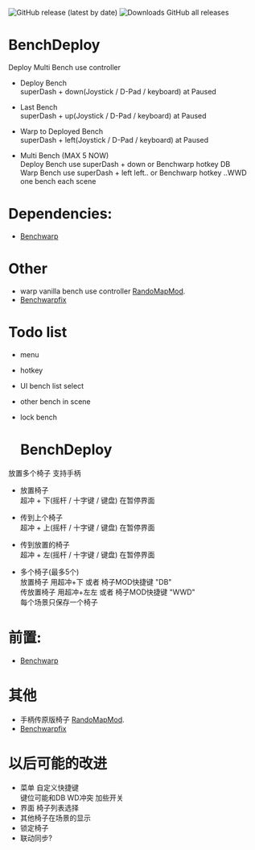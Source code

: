 
![GitHub release (latest by date)](https://img.shields.io/github/v/release/wdghzym/HollowKnight.BenchDeploy)
![Downloads GitHub all releases](https://img.shields.io/github/downloads/wdghzym/HollowKnight.BenchDeploy/total)
# BenchDeploy
Deploy Multi Bench use controller

- Deploy Bench <br>
   superDash + down(Joystick / D-Pad / keyboard) at Paused
- Last Bench <br>
   superDash + up(Joystick / D-Pad / keyboard) at Paused
- Warp to Deployed Bench <br>
   superDash + left(Joystick / D-Pad / keyboard) at Paused

- Multi Bench (MAX 5 NOW) <br>
   Deploy Bench use superDash + down or Benchwarp hotkey DB <br>
   Warp Bench use superDash + left left..  or Benchwarp hotkey ..WWD <br>
   one bench each scene

 # Dependencies:
- [Benchwarp](https://github.com/homothetyhk/HollowKnight.BenchwarpMod)

 # Other
- warp vanilla bench use controller [RandoMapMod](https://github.com/syyePhenomenol/RandoMapMod).
- [Benchwarpfix](https://github.com/SFGrenade/BenchWarpFix/)


# Todo list
- menu
- hotkey
- UI 
  bench list select
- other bench in scene
- lock bench




  # BenchDeploy
放置多个椅子 支持手柄

- 放置椅子  <br>
   超冲 + 下(摇杆 / 十字键 / 键盘) 在暂停界面

- 传到上个椅子 <br>
   超冲 + 上(摇杆 / 十字键 / 键盘) 在暂停界面

- 传到放置的椅子 <br>
   超冲 + 左(摇杆 / 十字键 / 键盘) 在暂停界面

- 多个椅子(最多5个) <br>
   放置椅子  用超冲+下 或者 椅子MOD快捷键 "DB"  <br>
   传放置椅子 用超冲+左左 或者 椅子MOD快捷键 "WWD"  <br>
   每个场景只保存一个椅子

 # 前置:
- [Benchwarp](https://github.com/homothetyhk/HollowKnight.BenchwarpMod)

 # 其他
- 手柄传原版椅子 [RandoMapMod](https://github.com/syyePhenomenol/RandoMapMod).
- [Benchwarpfix](https://github.com/SFGrenade/BenchWarpFix/)


# 以后可能的改进
- 菜单
   自定义快捷键 <br>
   键位可能和DB WD冲突 加些开关
- 界面
  椅子列表选择
- 其他椅子在场景的显示
- 锁定椅子
- 联动同步?